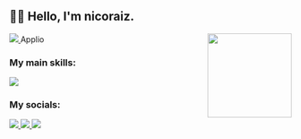 ## 👋🏻 Hello, I'm nicoraiz.

<img align="right" height="150" src="https://giphy.com/gifs/wtf-big-eyes-whaaaat-8UUWePMnXtpsw12pfd"  />

<a href="https://github-readme-stats.vercel.app/api?username=linniers-dev&show_icons=true&theme=dark#gh-dark-mode-only" target="_blank">
  <img src="https://github-readme-stats.vercel.app/api?username=linniers-dev&show_icons=true&theme=dark#gh-dark-mode-only" />
</a>

<span class="bg-gradient-radial bg-clip-text text-transparent">
  Applio
</span>

### My main skills:
<a href="https://skillicons.dev">
  <img src="https://skillicons.dev/icons?i=js,python,nextjs,html,css" />
</a>

### My socials:
<a href="https://discord.com/users/1033424130109866134">
  <img src="https://skillicons.dev/icons?i=discord" />
</a>
<a href="https://twitter.com/SoProMaxing">
  <img src="https://skillicons.dev/icons?i=twitter" />
</a>
<a href="https://www.youtube.com/channel/UCGPgXSkgWYkkaZ3yTMtfmrA">
  <img src="https://skillicons.dev/icons?i=youtube" />
</a>
